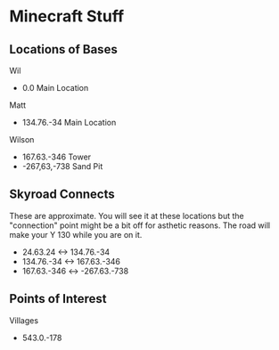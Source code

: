 # Minecraft Stuff

## Locations of Bases

Wil
* 0.0 Main Location

Matt
* 134.76.-34 Main Location

Wilson 
* 167.63.-346 Tower
* -267,63,-738 Sand Pit

## Skyroad Connects

These are approximate. You will see it at these locations but the "connection" point might be a bit off for asthetic reasons. The road will make your Y 130 while you are on it.

* 24.63.24 <-> 134.76.-34
* 134.76.-34 <-> 167.63.-346
* 167.63.-346 <-> -267.63.-738

## Points of Interest

Villages
* 543.0.-178
